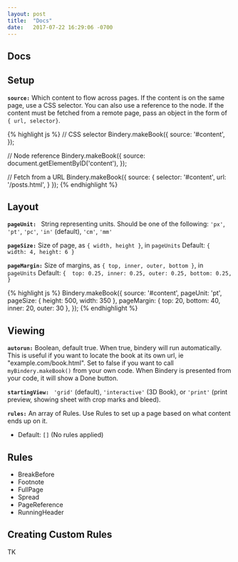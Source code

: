 ```yaml
---
layout: post
title:  "Docs"
date:   2017-07-22 16:29:06 -0700
---
```



## Docs

## Setup
**`source:`** Which content to flow across pages. If the content is on the same page, use a CSS selector. You can also use a reference to the node. If the content must be fetched from a remote page, pass an object in the form of `{ url, selector}`.

{% highlight js %}
// CSS selector
Bindery.makeBook({
  source: '#content',
});

// Node reference
Bindery.makeBook({
  source: document.getElementByID('content'),
});

// Fetch from a URL
Bindery.makeBook({
  source: {
    selector: '#content',
    url: '/posts.html',
  }
});
{% endhighlight %}

## Layout

**`pageUnit: `** String representing units. Should be one of the following: `'px'`, `'pt'`, `'pc'`, `'in'` (default), `'cm'`, `'mm'`

**`pageSize:`** Size of page, as `{ width, height }`, in `pageUnits`
Default: `{ width: 4, height: 6 }`

**`pageMargin:`** Size of margins, as `{ top, inner, outer, bottom }`, in `pageUnits`
Default:  `{  top: 0.25, inner: 0.25, outer: 0.25, bottom: 0.25, }`

{% highlight js %}
Bindery.makeBook({
  source: '#content',
  pageUnit: 'pt',
  pageSize: { height: 500, width: 350 },
  pageMargin: { top: 20, bottom: 40, inner: 20, outer: 30 },
});
{% endhighlight %}


## Viewing

**`autorun:`** Boolean, default true. When true, bindery will run automatically. This is useful if you want to locate the book at its own url, ie "example.com/book.html". Set to false if you want to call `myBindery.makeBook()` from your own code. When Bindery is presented from your code, it will show a Done button.

**`startingView: `** `'grid'` (default), `'interactive'` (3D Book), or `'print'` (print preview, showing sheet with crop marks and bleed).

**`rules:`** An array of Rules. Use Rules to set up a page based on what content ends up on it.
  - Default: `[]` (No rules applied)

## Rules

- BreakBefore
- Footnote
- FullPage
- Spread
- PageReference
- RunningHeader

## Creating Custom Rules

TK
